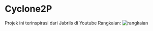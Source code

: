 # Cyclone2P
Projek ini terinspirasi dari Jabrils di Youtube
Rangkaian:
![rangkaian](https://i.imgur.com/lcjqOF4.png)
